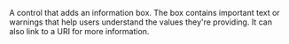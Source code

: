 A control that adds an information box. The box contains important text or warnings that help users understand the values they're providing. It can also link to a URI for more information.
